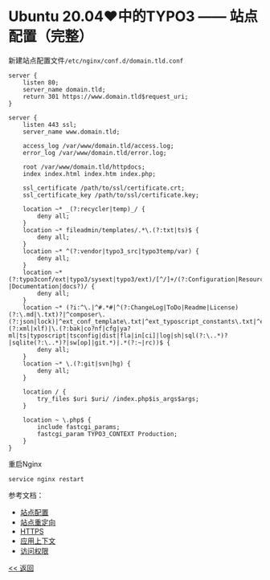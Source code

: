 # Ubuntu 20.04♥中的TYPO3 —— 站点配置（完整）

新建站点配置文件`/etc/nginx/conf.d/domain.tld.conf`

    server {
        listen 80;
        server_name domain.tld;
        return 301 https://www.domain.tld$request_uri;
    }

    server {
        listen 443 ssl;
        server_name www.domain.tld;

        access_log /var/www/domain.tld/access.log;
        error_log /var/www/domain.tld/error.log;

        root /var/www/domain.tld/httpdocs;
        index index.html index.htm index.php;

        ssl_certificate /path/to/ssl/certificate.crt;
        ssl_certificate_key /path/to/ssl/certificate.key;

        location ~* _(?:recycler|temp)_/ {
            deny all;
        }
        location ~* fileadmin/templates/.*\.(?:txt|ts)$ {
            deny all;
        }
        location ~* ^(?:vendor|typo3_src|typo3temp/var) {
            deny all;
        }
        location ~* (?:typo3conf/ext|typo3/sysext|typo3/ext)/[^/]+/(?:Configuration|Resources/Private|Tests?|Documentation|docs?)/ {
            deny all;
        }
        location ~* (?i:^\.|^#.*#|^(?:ChangeLog|ToDo|Readme|License)(?:\.md|\.txt)?|^composer\.(?:json|lock)|^ext_conf_template\.txt|^ext_typoscript_constants\.txt|^ext_typoscript_setup\.txt|flexform[^.]*\.xml|locallang[^.]*\.(?:xml|xlf)|\.(?:bak|co?nf|cfg|ya?ml|ts|typoscript|tsconfig|dist|fla|in[ci]|log|sh|sql(?:\..*)?|sqlite(?:\..*)?|sw[op]|git.*)|.*(?:~|rc))$ {
            deny all;
        }
        location ~* \.(?:git|svn|hg) {
            deny all;
        }

        location / {
            try_files $uri $uri/ /index.php$is_args$args;
        }

        location ~ \.php$ {
            include fastcgi_params;
            fastcgi_param TYPO3_CONTEXT Production;
        }
    }

重启Nginx

    service nginx restart

参考文档：
* [站点配置](Site.md)
* [站点重定向](Redirect.md)
* [HTTPS](Https.md)
* [应用上下文](ApplicationContext.md)
* [访问权限](Access.md)

[<< 返回](README.md)